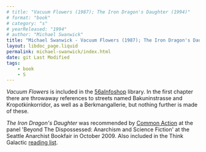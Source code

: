 ```yaml
---
# title: "Vacuum Flowers (1987); The Iron Dragon's Daughter (1994)"
# format: "book"
# category: "s"
# yearReleased: "1994"
# author: "Michael Swanwick"
title: "Michael Swanwick - Vacuum Flowers (1987); The Iron Dragon's Daughter (1994)"
layout: libdoc_page.liquid
permalink: michael-swanwick/index.html
date: git Last Modified
tags:
    - book
    - S
---
```

_Vacuum Flowers_ is included in the <a href="http://www.librarything.com/work/188249/book/50433890">56aInfoshop</a>  library. In the first chapter there are throwaway references to streets named  Bakuninstrasse and Kropotkinkorridor, as well as a Berkmangallerie, but nothing  further is made of these.

_The Iron Dragon's Daughter_ was recommended by <a href="http://nwsfsnews.blogspot.com/2009/10/i-wanna-read-sf-anarchy.html"> Common Action</a> at the panel 'Beyond The Dispossessed: Anarchism and Science  Fiction' at the Seattle Anarchist Bookfair in October 2009. Also included in the  Think Galactic <a href="http://thinkgalactic.org/reading-lists/by-author/"> reading list</a>.
 

